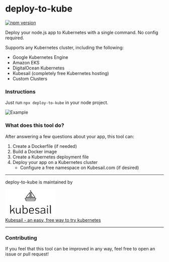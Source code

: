 # deploy-to-kube

[![npm version](https://img.shields.io/npm/v/deploy-to-kube.svg?style=flat-square)](https://www.npmjs.com/package/deploy-to-kube)

Deploy your node.js app to Kubernetes with a single command. No config required.

Supports any Kubernetes cluster, including the following:

- Google Kubernetes Engine
- Amazon EKS
- DigitalOcean Kubernetes
- Kubesail (completely free Kubernetes hosting)
- Custom Clusters

### Instructions

Just run `npx deploy-to-kube` in your node project.

![Example](https://github.com/kubesail/deploy-to-kube/raw/master/docs/terminal-example-1.svg?sanitize=true)

### What does this tool do?

After answering a few questions about your app, this tool can:

1. Create a Dockerfile (if needed)
1. Build a Docker image
1. Create a Kubernetes deployment file
1. Deploy your app on a Kubernetes cluster
   - Configure a free namespace on Kubesail.com (if desired)

---

deploy-to-kube is maintained by

[<img src="docs/kubesail-logo.png" alt="Kubesail" width="160">
<br/>
Kubesail - an easy, free way to try kubernetes](https://kubesail.com)

---

### Contributing

If you feel that this tool can be improved in any way, feel free to open an issue or pull request!
